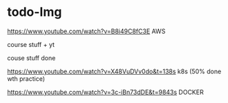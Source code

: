 # todo-Img


https://www.youtube.com/watch?v=B8i49C8fC3E   AWS

course stuff + yt

couse stuff done

https://www.youtube.com/watch?v=X48VuDVv0do&t=138s k8s (50% done wth practice)

https://www.youtube.com/watch?v=3c-iBn73dDE&t=9843s DOCKER
